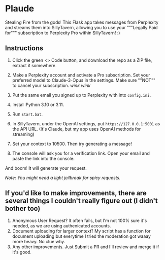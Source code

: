 # Plaude

Stealing Fire from the gods!
This Flask app takes messages from Perplexity and streams them into SillyTavern, allowing you to use your """Legally Paid for""" subscription to Perplexity Pro within SillyTavern! :)

## Instructions
1. Click the green <> Code button, and download the repo as a ZIP file, extract it somewhere.

2. Make a Perplexity account and activate a Pro subscription. Set your preferred model to Claude-3-Opus in the settings. Make sure ""NOT"" to cancel your subscription. *wink wink*

3. Put the same email you signed up to Perplexity with into `config.ini`.

4. Install Python 3.10 or 3.11.

5. Run `start.bat`.

6. In SillyTavern, under the OpenAI settings, put `https://127.0.0.1:5001` as the API URL. (It's Claude, but my app uses OpenAI methods for streaming)

7. Set your context to 10500. Then try generating a message!

8. The console will ask you for a verification link. Open your email and paste the link into the console.

And boom! It will generate your request.

*Note: You might need a light jailbreak for spicy requests.*

## If you'd like to make improvements, there are several things I couldn't really figure out (I didn't bother too)
1. Anonymous User Request? It often fails, but I'm not 100% sure it's needed, as we are using authenicated accounts.
2. Document uploading for larger context? My script has a function for document uploading but everytime I tried the moderation got waaay more heavy. No clue why.
3. Any other improvements.
Just Submit a PR and I'll review and merge it if it's good.
